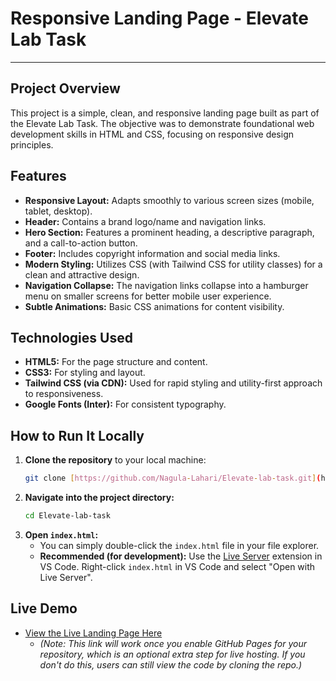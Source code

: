 # Responsive Landing Page - Elevate Lab Task

---

## Project Overview

This project is a simple, clean, and responsive landing page built as part of the Elevate Lab Task. The objective was to demonstrate foundational web development skills in HTML and CSS, focusing on responsive design principles.

## Features

* **Responsive Layout:** Adapts smoothly to various screen sizes (mobile, tablet, desktop).
* **Header:** Contains a brand logo/name and navigation links.
* **Hero Section:** Features a prominent heading, a descriptive paragraph, and a call-to-action button.
* **Footer:** Includes copyright information and social media links.
* **Modern Styling:** Utilizes CSS (with Tailwind CSS for utility classes) for a clean and attractive design.
* **Navigation Collapse:** The navigation links collapse into a hamburger menu on smaller screens for better mobile user experience.
* **Subtle Animations:** Basic CSS animations for content visibility.

## Technologies Used

* **HTML5:** For the page structure and content.
* **CSS3:** For styling and layout.
* **Tailwind CSS (via CDN):** Used for rapid styling and utility-first approach to responsiveness.
* **Google Fonts (Inter):** For consistent typography.

## How to Run It Locally

1.  **Clone the repository** to your local machine:
    ```bash
    git clone [https://github.com/Nagula-Lahari/Elevate-lab-task.git](https://github.com/Nagula-Lahari/Elevate-lab-task.git)
    ```
2.  **Navigate into the project directory:**
    ```bash
    cd Elevate-lab-task
    ```
3.  **Open `index.html`:**
    * You can simply double-click the `index.html` file in your file explorer.
    * **Recommended (for development):** Use the [Live Server](https://marketplace.visualstudio.com/items?itemName=ritwickdey.LiveServer) extension in VS Code. Right-click `index.html` in VS Code and select "Open with Live Server".

## Live Demo

* [View the Live Landing Page Here](https://nagula-lahari.github.io/Elevate-lab-task/)
    * *(Note: This link will work once you enable GitHub Pages for your repository, which is an optional extra step for live hosting. If you don't do this, users can still view the code by cloning the repo.)*
